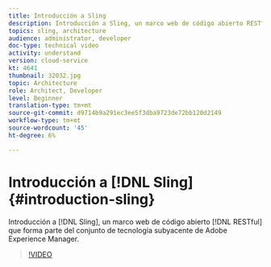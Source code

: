```yaml
---
title: Introducción a Sling
description: Introducción a Sling, un marco web de código abierto RESTful que forma parte del conjunto de tecnología subyacente de Adobe Experience Manager.
topics: sling, architecture
audience: administrator, developer
doc-type: technical video
activity: understand
version: cloud-service
kt: 4641
thumbnail: 32032.jpg
topic: Architecture
role: Architect, Developer
level: Beginner
translation-type: tm+mt
source-git-commit: d9714b9a291ec3ee5f3dba9723de72bb120d2149
workflow-type: tm+mt
source-wordcount: '45'
ht-degree: 6%

---
```



# Introducción a [!DNL Sling] {#introduction-sling}

Introducción a [!DNL Sling], un marco web de código abierto [!DNL RESTful] que forma parte del conjunto de tecnología subyacente de Adobe Experience Manager.

>[!VIDEO](https://video.tv.adobe.com/v/32032/?quality=12&learn=on)